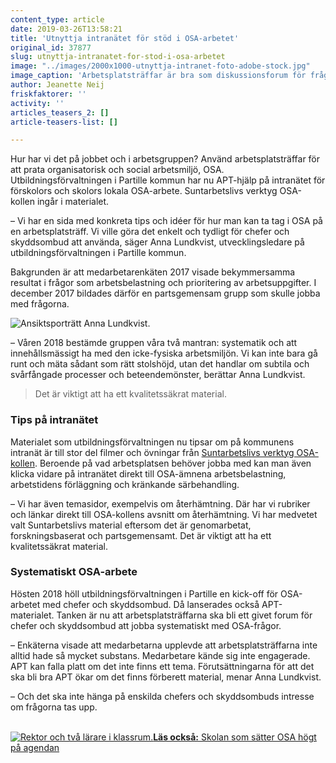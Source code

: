 ```yaml
---
content_type: article
date: 2019-03-26T13:58:21
title: 'Utnyttja intranätet för stöd i OSA-arbetet'
original_id: 37877
slug: utnyttja-intranatet-for-stod-i-osa-arbetet
image: "../images/2000x1000-utnyttja-intranet-foto-adobe-stock.jpg"
image_caption: 'Arbetsplatsträffar är bra som diskussionsforum för frågor kring arbetsmiljö. Underlätta för chefer och skyddsombud genom att samla underlag med tips, råd och länkar på intranätet.'
author: Jeanette Neij
friskfaktorer: ''
activity: ''
articles_teasers_2: []
article-teasers-list: []

---
```


Hur har vi det på jobbet och i arbetsgruppen? Använd arbetsplatsträffar för att prata organisatorisk och social arbetsmiljö, OSA. Utbildningsförvaltningen i Partille kommun har nu APT-hjälp på intranätet för förskolors och skolors lokala OSA-arbete. Suntarbetslivs verktyg OSA-kollen ingår i materialet.

– Vi har en sida med konkreta tips och idéer för hur man kan ta tag i OSA på en arbetsplatsträff. Vi ville göra det enkelt och tydligt för chefer och skyddsombud att använda, säger Anna Lundkvist, utvecklingsledare på utbildningsförvaltningen i Partille kommun.

Bakgrunden är att medarbetarenkäten 2017 visade bekymmersamma resultat i frågor som arbetsbelastning och prioritering av arbetsuppgifter. I december 2017 bildades därför en partsgemensam grupp som skulle jobba med frågorna.

![Ansiktsporträtt Anna Lundkvist.](https://www.suntarbetsliv.se/wp-content/uploads/2019/03/200x220-anna-lundkvist-1.jpg)

– Våren 2018 bestämde gruppen våra två mantran: systematik och att innehållsmässigt ha med den icke-fysiska arbetsmiljön. Vi kan inte bara gå runt och mäta sådant som rätt stolshöjd, utan det handlar om subtila och svårfångade processer och beteendemönster, berättar Anna Lundkvist.

> Det är viktigt att ha ett kvalitetssäkrat material.

### Tips på intranätet

Materialet som utbildningsförvaltningen nu tipsar om på kommunens intranät är till stor del filmer och övningar från [Suntarbetslivs verktyg OSA-kollen](https://osakollen.suntarbetsliv.se/). Beroende på vad arbetsplatsen behöver jobba med kan man även klicka vidare på intranätet direkt till OSA-ämnena arbetsbelastning, arbetstidens förläggning och kränkande särbehandling.

– Vi har även temasidor, exempelvis om återhämtning. Där har vi rubriker och länkar direkt till OSA-kollens avsnitt om återhämtning. Vi har medvetet valt Suntarbetslivs material eftersom det är genomarbetat, forskningsbaserat och partsgemensamt. Det är viktigt att ha ett kvalitetssäkrat material.

### Systematiskt OSA-arbete

Hösten 2018 höll utbildningsförvaltningen i Partille en kick-off för OSA-arbetet med chefer och skyddsombud. Då lanserades också APT-materialet. Tanken är nu att arbetsplatsträffarna ska bli ett givet forum för chefer och skyddsombud att jobba systematiskt med OSA-frågor.

– Enkäterna visade att medarbetarna upplevde att arbetsplatsträffarna inte alltid hade så mycket substans. Medarbetare kände sig inte engagerade. APT kan falla platt om det inte finns ett tema. Förutsättningarna för att det ska bli bra APT ökar om det finns förberett material, menar Anna Lundkvist.

– Och det ska inte hänga på enskilda chefers och skyddsombuds intresse om frågorna tas upp.

[  
](https://www.suntarbetsliv.se/wp-content/uploads/2019/03/125x70-skulltorps-skola-foto-anna-rehnberg.jpg)[![Rektor och två lärare i klassrum.](https://www.suntarbetsliv.se/wp-content/uploads/2019/03/125x70-skulltorps-skola-foto-anna-rehnberg.jpg)](https://www.suntarbetsliv.se/artiklar/organisatorisk-och-social-arbetsmiljo/skolan-som-satter-osa-hogt-pa-agendan/)[**Läs också:** Skolan som sätter OSA högt på agendan](https://www.suntarbetsliv.se/artiklar/organisatorisk-och-social-arbetsmiljo/skolan-som-satter-osa-hogt-pa-agendan/)

